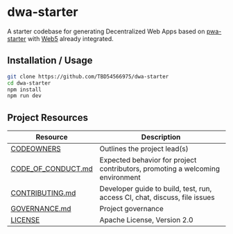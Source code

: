 # dwa-starter

A starter codebase for generating Decentralized Web Apps based on [pwa-starter](https://github.com/pwa-builder/pwa-starter) with [Web5](https://developer.tbd.website/docs/web5/) already integrated.

## Installation / Usage

```bash
git clone https://github.com/TBD54566975/dwa-starter
cd dwa-starter
npm install
npm run dev
```

## Project Resources

| Resource                                   | Description                                                                    |
| ------------------------------------------ | ------------------------------------------------------------------------------ |
| [CODEOWNERS](./CODEOWNERS)                 | Outlines the project lead(s)                                                   |
| [CODE_OF_CONDUCT.md](./CODE_OF_CONDUCT.md) | Expected behavior for project contributors, promoting a welcoming environment |
| [CONTRIBUTING.md](./CONTRIBUTING.md)       | Developer guide to build, test, run, access CI, chat, discuss, file issues     |
| [GOVERNANCE.md](./GOVERNANCE.md)           | Project governance                                                             |
| [LICENSE](./LICENSE)                       | Apache License, Version 2.0                                                    |